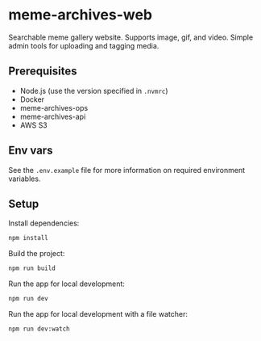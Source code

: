 # meme-archives-web

Searchable meme gallery website. Supports image, gif, and video. Simple admin tools for uploading and tagging media.

## Prerequisites

- Node.js (use the version specified in `.nvmrc`)
- Docker
- meme-archives-ops
- meme-archives-api
- AWS S3

## Env vars

See the `.env.example` file for more information on required environment variables.

## Setup

Install dependencies:

```sh
npm install
```

Build the project:

```sh
npm run build
```

Run the app for local development:

```sh
npm run dev
```

Run the app for local development with a file watcher:

```sh
npm run dev:watch
```
